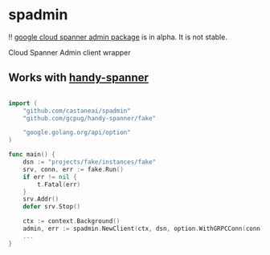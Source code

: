 # spadmin

:bangbang: [google cloud spanner admin package](https://godoc.org/cloud.google.com/go/spanner/admin/database/apiv1) is in alpha. It is not stable.

Cloud Spanner Admin client wrapper


## Works with [handy-spanner](https://github.com/gcpug/handy-spanner)

```go

import (
	"github.com/castaneai/spadmin"
	"github.com/gcpug/handy-spanner/fake"

	"google.golang.org/api/option"
)

func main() {
	dsn := "projects/fake/instances/fake"
	srv, conn, err := fake.Run()
	if err != nil {
		t.Fatal(err)
	}
	srv.Addr()
	defer srv.Stop()

	ctx := context.Background()
	admin, err := spadmin.NewClient(ctx, dsn, option.WithGRPCConn(conn))
	...
}
```

